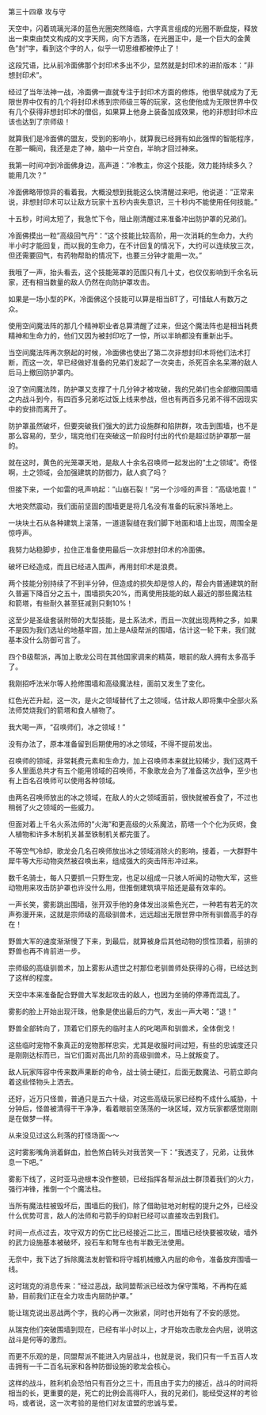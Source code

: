 第三十四章 攻与守


天空中，闪着琉璃光泽的蓝色光圈突然降临，六字真言组成的光圈不断盘旋，释放出一束束由焚文构成的文字天网，向下方洒落，在光圈正中，是一个巨大的金黄色”封”字，看到这个字的人，似乎一切思维都被停止了！

这段咒语，比从前冷面佛那个封印术多出不少，显然就是封印术的进阶版本：”非想封印术”。

经过了当年法神一战，冷面佛一直就专注于封印术方面的修炼，他很早就成为了无限世界中仅有的几个将封印术练到宗师级三等的玩家，这也使他成为无限世界中仅有几个获得非想封印术的僧侣，如果算上他身上装备加成效果，他的非想封印术应该也达到了宗师级！

就算我们是冷面佛的盟友，受到的影响小，就算我已经拥有如此强悍的智能程序，在那一瞬间，我还是走了神，脑中一片空白，半晌才回过神来。

我第一时间冲到冷面佛身边，高声道：”冷教主，你这个技能，效力能持续多久？能用几次？”

冷面佛略带惊异的看着我，大概没想到我能这么快清醒过来吧，他说道：”正常来说，非想封印术可以让敌方玩家十五秒内丧失意识，三十秒内不能使用任何技能。”

十五秒，时间太短了，我急忙下令，阻止刚清醒过来准备冲出防护罩的兄弟们。

冷面佛摸出一粒”高级回气丹”：”这个技能比较高阶，用一次消耗的生命力，大约半小时才能回复，而以我的生命力，在不计回复的情况下，大约可以连续放三次，但还需要回气，有药物帮助的情况下，也要三分钟才能用一次。”

我哦了一声，抬头看去，这个技能笼罩的范围只有几十丈，也仅仅影响到千余名玩家，还有相当数量的敌人仍然在向防护罩攻击。

如果是一场小型的PK，冷面佛这个技能可以算是相当BT了，可惜敌人有数万之众。

使用空间魔法阵的那几个精神职业者总算清醒了过来，但这个魔法阵也是相当耗费精神和生命力的，他们又因为被封印吃了一惊，所以半晌都没有重新出手。

当空间魔法阵再次祭起的时候，冷面佛也使出了第二次非想封印术将他们法术打断，而这一次，早已经做好准备的兄弟们发起了一次突击，杀死百余名呆滞的敌人后马上撤回防护罩内。

没了空间魔法阵，防护罩又支撑了十几分钟才被攻破，我的兄弟们也全部撤回围墙之内战斗到今，有四百多兄弟吃过饭上线来参战，但也有两百多兄弟不得不因现实中的安排而离开了。

防护罩虽然破坏，但要突破我们强大的武力设施群和陷阱群，攻击到围墙，也不是那么容易的，至少，瑞克他们在突破这一阶段时付出的代价是超过防护罩那一层的。

就在这时，黄色的光笼罩天地，是敌人十余名召唤师一起发出的”土之领域”。奇怪啊，土之领域，会加强建筑的防御力，敌人疯了吗？

但接下来，一个如雷的吼声响起：”山崩石裂！”另一个沙哑的声音：”高级地震！”

大地突然震动，我们面前坚固的围墙更是将几名没有准备的玩家抖落地上。

一块块土石从各种建筑上滚落，一道道裂缝在我们脚下地面和墙上出现，周围全是惊呼声。

我努力站稳脚步，拉住正准备使用最后一次非想封印术的冷面佛。

破坏已经造成，而且已经进入围声，再用封印术是浪费。

两个技能分别持续了不到半分钟，但造成的损失却是惊人的，帮会内普通建筑的耐久普遍下降百分之五十，围墙损失20%，而离使用技能的敌人最近的那些魔法柱和箭塔，有些耐久甚至狂减到只剩10%！

这至少是圣级套装附带的大型技能，是土系法术，而且一次就出现两种之多，如果不是因为我们选址的地基牢固，加上是A级帮派的围墙，估计这一轮下来，我们就基本没什么防御可言了。

四个B级帮派，再加上歌龙公司在其他国家调来的精英，眼前的敌人拥有太多高手了。

我刚招呼法米尔等人抢修围墙和高级魔法柱，面前又发生了变化。

红色光芒升起，这一次，是火之领域替代了土之领域，估计敌人即将集中全部火系法师焚烧我们的箭塔和食人植物了。

我大喝一声，“召唤师们，冰之领域！”

没有办法了，原本准备留到后期使用的冰之领域，不得不提前发出。

召唤师的领域，非常耗费元素和生命力，加上召唤师本来就比较稀少，我们这两千多人里面总共才有五个能用领域的召唤师，不象歌龙会为了准备这次战争，至少也有上百名召唤师可以使用各种领域。

由两名召唤师放出的冰之领域，在敌人的火之领域面前，很快就被吞食了，不过也稍弱了火之领域的一些威力。

但面对着上千名火系法师的”火海”和更高级的火系魔法，箭塔一个个化为灰烬，食人植物和许多木制机关甚至铁制机关都完蛋了。

不等空气冷却，歌龙会几名召唤师放出冰之领域消除火的影响，接着，一大群野牛犀牛等大形动物突然被召唤出来，组成强大的突击阵形冲过来。

数千名骑士，每人只要抓一只野生宠，也足以组成一只骇人听闻的动物大军，这些动物用来攻击防护罩也许没什么用，但推倒建筑填平陷还是最有效率的。

一声长笑，雾影跳出围墙，张开双手他的身体发出淡紫色光芒，一种若有若无的次声弥漫开来，这就是宗师级的高级驯兽术，远远超出无限世界中所有驯兽高手的存在！

野兽大军的速度渐渐慢了下来，到最后，就算被身后其他动物的惯性顶着，前排的野兽也再不肯前进一步。

宗师级的高级驯兽术，加上雾影从遗世之村那位老驯兽师处获得的心得，已经达到了这样的程度。

天空中本来准备配合野兽大军发起攻击的敌人，也因为坐骑的停滞而混乱了。

雾影的脸上开始出现汗珠，他象是使出最后的力气，发出一声大喝：”退！”

野兽全部转向了，顶着它们原先的临时主人的叱喝声和驯兽术，全体倒戈！

这些临时宠物不象真正的宠物那样忠实，尤其是收服时间过短，有些的忠诚度还只是刚刚达标而已，当它们面对高出几阶的高级驯兽术，马上就叛变了。

敌人玩家阵容中传来数声果断的命令，战士骑士硬扛，后面无数魔法、弓箭立即向着这些怪物头上洒去。

还好，近万只怪兽，普通只是五六十级，对这些高级玩家已经构不成什么威胁，十分钟后，怪兽被清得干干净净，看着眼前空荡荡的一块区域，双方玩家都感觉刚刚是在做梦一样。

从来没见过这么利落的打怪场面～～

这时雾影嘴角淌着鲜血，脸色煞白转头对我苦笑一下：”我透支了，兄弟，让我休息一下吧。”

雾影下线了，这时亚马逊根本没作整顿，已经指挥各帮派战士群顶着我们的火力，强行冲锋，推倒一个个魔法柱。

当所有魔法柱被毁坏后，围墙后的我们，除了借助驻地对射程的提升之外，已经没什么优势可言，敌人的法师和弓箭手的仰射已经可以直接攻击到我们。

时间一点点过去，攻守双方的伤亡比已经接近二比三，围墙已经快要被攻破，墙外的武力设施基本被破坏，投石车和弩车也有半数无法使用。

无奈中，我下达了拆除魔法发射管和将守城机械撤入内层的命令，准备放弃围墙一线。

这时瑞克的消息传来：”经过恶战，敌同盟帮派已经改为保守策略，不再构在威胁，目前我们正在全力攻击内层防护罩。”

能让瑞克说出恶战两个字，我的心再一次揪紧，同时也开始有了不安的感觉。

从瑞克他们突破围墙到现在，已经有半小时以上，才开始攻击歌龙会内层，说明这战斗是何等的激烈。

而更不乐观的是，同盟帮派不能进入内层战斗，也就是说，我们只有一千五百人攻击拥有一千二百名玩家和各种防御设施的歌龙会核心。

这样的战斗，胜利机会恐怕只有百分之三十，而且由于实力的接近，战斗的时间将相当的长，更重要的是，死亡的比例会高得吓人，我的兄弟们，能经受这样的考验吗，或者说，这一次考验的是他们对友谊盟的忠诚与爱。





